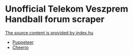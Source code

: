 # Unofficial Telekom Veszprem Handball forum scraper

[The source content is provided by index.hu](https://forum.index.hu/Article/showArticle?na_start=0&na_step=50&t=9125492&na_order=)

- [Puppeteer](https://pptr.dev/)
- [Cheerio](https://cheerio.js.org/)
